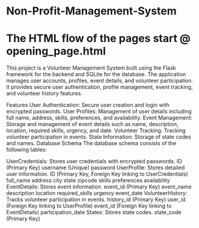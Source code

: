 # Non-Profit-Management-System
# The HTML flow of the pages start @ opening_page.html
This project is a Volunteer Management System built using the Flask framework for the backend and SQLite for the database. The application manages user accounts, profiles, event details, and volunteer participation. It provides secure user authentication, profile management, event tracking, and volunteer history features.

Features
User Authentication: Secure user creation and login with encrypted passwords.
User Profiles: Management of user details including full name, address, skills, preferences, and availability.
Event Management: Storage and management of event details such as name, description, location, required skills, urgency, and date.
Volunteer Tracking: Tracking volunteer participation in events.
State Information: Storage of state codes and names.
Database Schema
The database schema consists of the following tables:

UserCredentials: Stores user credentials with encrypted passwords.
ID (Primary Key)
username (Unique)
password
UserProfile: Stores detailed user information.
ID (Primary Key, Foreign Key linking to UserCredentials)
full_name
address
city
state
zipcode
skills
preferences
availability
EventDetails: Stores event information.
event_id (Primary Key)
event_name
description
location
required_skills
urgency
event_date
VolunteerHistory: Tracks volunteer participation in events.
history_id (Primary Key)
user_id (Foreign Key linking to UserProfile)
event_id (Foreign Key linking to EventDetails)
participation_date
States: Stores state codes.
state_code (Primary Key)

